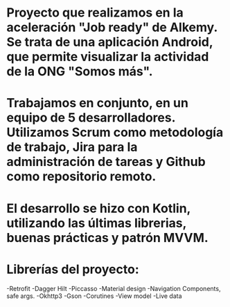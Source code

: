 # Proyecto que realizamos en la aceleración "Job ready" de Alkemy. Se trata de una aplicación Android, que permite visualizar la actividad de la ONG "Somos más".
# Trabajamos en conjunto, en un equipo de 5 desarrolladores. Utilizamos Scrum como metodología de trabajo, Jira para la administración de tareas y Github como repositorio remoto.
# El desarrollo se hizo con Kotlin, utilizando las últimas librerias, buenas prácticas y patrón MVVM.
#
# Librerías del proyecto:

  -Retrofit
  -Dagger Hilt
  -Piccasso
  -Material design
  -Navigation Components, safe args.
  -Okhttp3
  -Gson
  -Corutines
  -View model
  -Live data
